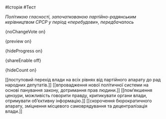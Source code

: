 #Історія #Тест

*Політикою гласності, започаткованою партійно-радянським керівництвом СРСР у період «перебудови», передбачалось*

{noChangeVote on}

{preview on}

{hideProgress on}

{shareEnable off}

{hideCount on}

[[поступовий перехід влади на всіх рівнях від партійного апарату до рад народних депутатів.]]
[[впровадження нової політичної системи на основі панування закону, дотримання прав людини.]]
[[пом’якшення цензури, можливість говорити правду, критикувати органи влади, отримувати об’єктивну інформацію.]]
[[скорочення бюрократичного апарату, зміцнення місцевого самоврядування та децентралізація влади.]]
